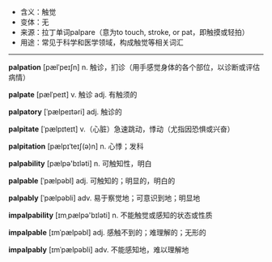 - <span class="definition">含义：触觉</span>
- <span class="definition">变体：无</span>
- <span class="definition">来源：拉丁单词palpare（意为to touch, stroke, or pat，即触摸或轻拍）</span>
- <span class="definition">用途：常见于科学和医学领域，构成触觉等相关词汇</span>

---

<span class="vocabulary">**palpation**</span> [pælˈpeɪʃn] n. 触诊，扪诊（用手感觉身体的各个部位，以诊断或评估病情）

<span class="vocabulary">**palpate**</span> [pælˈpeɪt] v. 触诊 adj. 有触须的

<span class="vocabulary">**palpatory**</span> [ˈpælpeɪtәri] adj. 触诊的


<span class="vocabulary">**palpitate**</span> [ˈpælpɪteɪt] v.（心脏）急速跳动，悸动（尤指因恐惧或兴奋）

<span class="vocabulary">**palpitation**</span> [pælpɪˈteɪʃ(ə)n] n. 心悸；发科


<span class="vocabulary">**palpability**</span> [pælpə'bɪləti] n. 可触知性，明白

<span class="vocabulary">**palpable**</span> [ˈpælpəbl] adj. 可触知的；明显的，明白的

<span class="vocabulary">**palpably**</span> [ˈpælpəbli] adv. 易于察觉地；可意识到地；明显地


<span class="vocabulary">**impalpability**</span> [ɪmˌpælpə'bɪləti] n. 不能触觉或感知的状态或性质

<span class="vocabulary">**impalpable**</span> [ɪmˈpælpəbl] adj. 感触不到的；难理解的；无形的

<span class="vocabulary">**impalpably**</span> [ɪmˈpælpəbli] adv. 不能感知地，难以理解地
